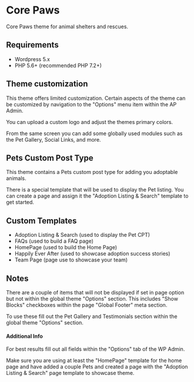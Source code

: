 # Core Paws
Core Paws theme for animal shelters and rescues.

## Requirements
- Wordpress 5.x
- PHP 5.6+ (recommended PHP 7.2+)

## Theme customization
This theme offers limited customization. Certain aspects of the theme 
can be customized by navigation to the "Options" menu item within the AP Admin.

You can upload a custom logo and adjust the themes primary colors.

From the same screen you can add some globally used modules such as the Pet Gallery, Social Links, and more.

## Pets Custom Post Type
This theme contains a Pets custom post type for adding you adoptable animals.

There is a special template that will be used to display the Pet listing. 
You can create a page and assign it the "Adoption Listing & Search" template to get started.

## Custom Templates
- Adoption Listing & Search (used to display the Pet CPT)
- FAQs (used to build a FAQ page)
- HomePage (used to build the Home Page)
- Happily Ever After (used to showcase adoption success stories)
- Team Page (page use to showcase your team)

## Notes
There are a couple of items that will not be displayed if set in page option but not within the global theme "Options" section. 
This includes "Show Blocks" checkboxes within the page "Global Footer" meta section.

To use these fill out the Pet Gallery and Testimonials section within the global theme "Options" section.

#### Additional Info
For best results fill out all fields within the "Options" tab of the WP Admin.

Make sure you are using at least the "HomePage" template for the home page and have added a couple Pets and created 
a page with the "Adoption Listing & Search" page template to showcase theme.